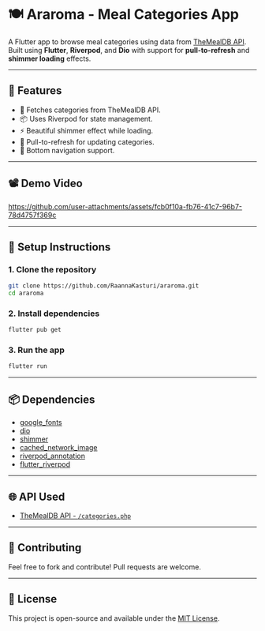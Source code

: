 # 🍽️ Araroma - Meal Categories App

A Flutter app to browse meal categories using data from [TheMealDB API](https://www.themealdb.com/api.php).  
Built using **Flutter**, **Riverpod**, and **Dio** with support for **pull-to-refresh** and **shimmer loading** effects.

---

## 📱 Features

- 🔄 Fetches categories from TheMealDB API.
- 📦 Uses Riverpod for state management.
- ⚡ Beautiful shimmer effect while loading.
- 🔁 Pull-to-refresh for updating categories.
- 🧭 Bottom navigation support.

---

## 📽️ Demo Video

https://github.com/user-attachments/assets/fcb0f10a-fb76-41c7-96b7-78d4757f369c

---

## 🚀 Setup Instructions

### 1. Clone the repository

```bash
git clone https://github.com/RaannaKasturi/araroma.git
cd araroma
```

### 2. Install dependencies

```bash
flutter pub get
```

### 3. Run the app

```bash
flutter run
```

---

## 📦 Dependencies

- [google_fonts](https://pub.dev/packages/google_fonts)
- [dio](https://pub.dev/packages/dio)
- [shimmer](https://pub.dev/packages/shimmer)
- [cached_network_image](https://pub.dev/packages/cached_network_image)
- [riverpod_annotation](https://pub.dev/packages/riverpod_annotation)
- [flutter_riverpod](https://pub.dev/packages/flutter_riverpod)


---

## 🌐 API Used

- [TheMealDB API - `/categories.php`](https://www.themealdb.com/api/json/v1/1/categories.php)

---

## 🤝 Contributing

Feel free to fork and contribute! Pull requests are welcome.

---

## 📄 License

This project is open-source and available under the [MIT License](LICENSE).
